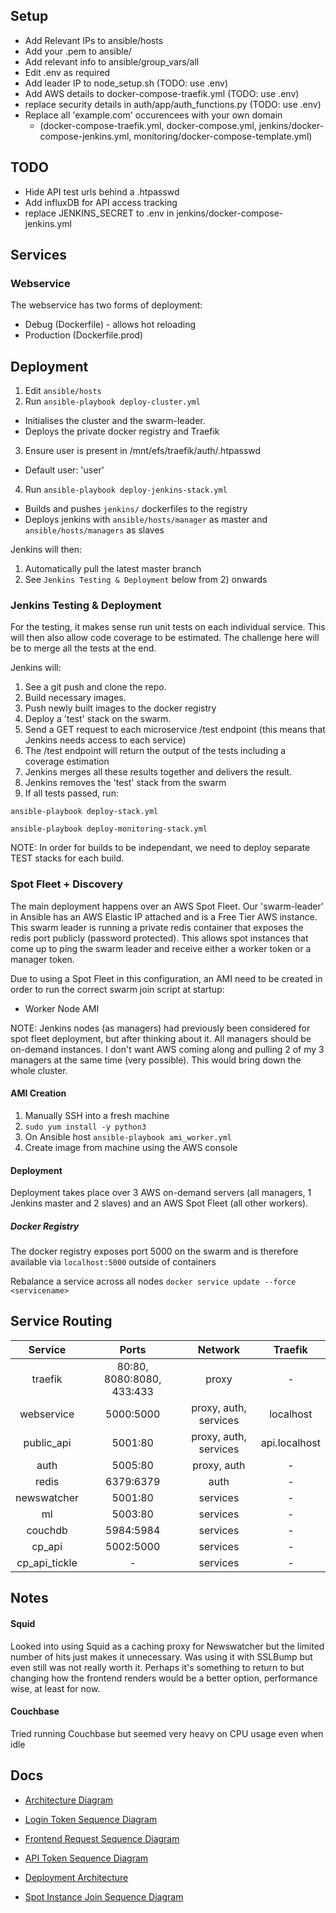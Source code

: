 
## Setup
- Add Relevant IPs to ansible/hosts
- Add your .pem to ansible/
- Add relevant info to ansible/group_vars/all
- Edit .env as required
- Add leader IP to node_setup.sh (TODO: use .env)
- Add AWS details to docker-compose-traefik.yml (TODO: use .env)
- replace security details in auth/app/auth_functions.py (TODO: use .env)
- Replace all 'example.com' occurencees with your own domain
  - (docker-compose-traefik.yml, docker-compose.yml, jenkins/docker-compose-jenkins.yml, monitoring/docker-compose-template.yml)

## TODO
- Hide API test urls behind a .htpasswd
- Add influxDB for API access tracking
- replace JENKINS_SECRET to .env in jenkins/docker-compose-jenkins.yml


## Services
### Webservice
The webservice has two forms of deployment:
- Debug (Dockerfile) - allows hot reloading
- Production (Dockerfile.prod)


## Deployment
1) Edit `ansible/hosts`
2) Run `ansible-playbook deploy-cluster.yml`
- Initialises the cluster and the swarm-leader.
- Deploys the private docker registry and Traefik
3) Ensure user is present in /mnt/efs/traefik/auth/.htpasswd
- Default user: 'user'
4) Run `ansible-playbook deploy-jenkins-stack.yml`
- Builds and pushes `jenkins/` dockerfiles to the registry
- Deploys jenkins with `ansible/hosts/manager` as master and `ansible/hosts/managers` as slaves

Jenkins will then:
1) Automatically pull the latest master branch
2) See `Jenkins Testing & Deployment` below from 2) onwards


### Jenkins Testing & Deployment
For the testing, it makes sense run unit tests on each individual service. This will then also allow code coverage to be estimated.
The challenge here will be to merge all the tests at the end.

Jenkins will:
1) See a git push and clone the repo.
2) Build necessary images.
3) Push newly built images to the docker registry
4) Deploy a 'test' stack on the swarm.
5) Send a GET request to each microservice /test endpoint (this means that Jenkins needs access to each service)
6) The /test endpoint will return the output of the tests including a coverage estimation
7) Jenkins merges all these results together and delivers the result.
8) Jenkins removes the 'test' stack from the swarm
9) If all tests passed, run:

 `ansible-playbook deploy-stack.yml`

 `ansible-playbook deploy-monitoring-stack.yml`

NOTE: In order for builds to be independant, we need to deploy separate TEST stacks for each build.


### Spot Fleet + Discovery
The main deployment happens over an AWS Spot Fleet. Our 'swarm-leader' in Ansible has an AWS Elastic IP attached and is a Free Tier AWS instance. This swarm leader is running a private redis container that exposes the redis port publicly (password protected). This allows spot instances that come up to ping the swarm leader and receive either a worker token or a manager token.

Due to using a Spot Fleet in this configuration, an AMI need to be created in order to run the correct swarm join script at startup:
- Worker Node AMI

NOTE: Jenkins nodes (as managers) had previously been considered for spot fleet deployment, but after thinking about it. All managers should be on-demand instances. I don't want AWS coming along and pulling 2 of my 3 managers at the same time (very possible). This would bring down the whole cluster.

#### AMI Creation
1) Manually SSH into a fresh machine
2) `sudo yum install -y python3`
3) On Ansible host `ansible-playbook ami_worker.yml`
4) Create image from machine using the AWS console

#### Deployment
Deployment takes place over 3 AWS on-demand servers (all managers, 1 Jenkins master and 2 slaves) and an AWS Spot Fleet (all other workers).

##### Docker Registry
The docker registry exposes port 5000 on the swarm and is therefore available via `localhost:5000` outside of containers

Rebalance a service across all nodes
`docker service update --force <servicename>`


## Service Routing

| Service       | Ports                     | Network  | Traefik |
| :-----------: | :-----------------------: | :-------:| :---: |
| traefik       | 80:80, 8080:8080, 433:433 | proxy | - |
| webservice    | 5000:5000                 | proxy, auth, services | localhost |
| public_api    | 5001:80                   | proxy, auth, services | api.localhost |
| auth          | 5005:80                   | proxy, auth | - |
| redis         | 6379:6379                 | auth | - |
| newswatcher   | 5001:80                   | services | - |
| ml            | 5003:80                   | services | - |
| couchdb       | 5984:5984                 | services | - |
| cp_api        | 5002:5000                 | services | - |
| cp_api_tickle | -                         | services | - |


## Notes
#### Squid
Looked into using Squid as a caching proxy for Newswatcher but the limited
number of hits just makes it unnecessary. Was using it with SSLBump but
even still was not really worth it. Perhaps it's something to return to
but changing how the frontend renders would be a better option, performance
wise, at least for now.
#### Couchbase
Tried running Couchbase but seemed very heavy on CPU usage even when idle


## Docs
* [Architecture Diagram](https://www.draw.io/#G19WiOu5iuHFkxGLIrx_VL9KFxu7vv7LRO)
* [Login Token Sequence Diagram](https://www.draw.io/#G1M99GkqlApCWhzHSogWWaD86JwQBS6Sxc)
* [Frontend Request Sequence Diagram](https://www.draw.io/#G1k5xzzcJwcICtyH0tLc5-yLTa2VDskGCC)
* [API Token Sequence Diagram](https://www.draw.io/#G1YtAUbS6aQ6bzVLZxVPa3bsBn5pqaD1jU)


* [Deployment Architecture](https://www.draw.io/#G1VraMgeGc7PFQWTPZQDN_B9UgEcb0nnxR)
* [Spot Instance Join Sequence Diagram]()
